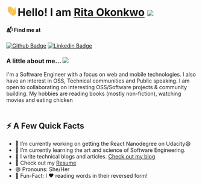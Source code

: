 <h1> <img src="https://raw.githubusercontent.com/ABSphreak/ABSphreak/master/gifs/Hi.gif" width="30px">Hello! I am <a href="https://github.com/Rita-Okonkwo">Rita Okonkwo</a> <img src="https://emojis.slackmojis.com/emojis/images/1531849430/4246/blob-sunglasses.gif?1531849430" width="30px"></h1>
</h1>

#### 📬 Find me at
[![Github Badge](http://img.shields.io/badge/-Github-black?style=flat-square&logo=github&link=https://github.com/Rita-Okonkwo)](https://github.com/Rita-Okonkwo) 
[![Linkedin Badge](https://img.shields.io/badge/-LinkedIn-blue?style=flat-square&logo=Linkedin&logoColor=white&link=https://www.linkedin.com/in/rita-okonkwo/)](https://www.linkedin.com/in/rita-okonkwo/)


### A little about me...  <img src="https://media.giphy.com/media/IcdIKJQbS7T9yNg0su/giphy.gif" width="50"> 
I'm a Software Engineer with a focus on web and mobile technologies. I also have an interest in OSS, Technical communities and Public speaking. I am open to collaborating on interesting OSS/Software projects & community building. My hobbies are reading books (mostly non-fiction), watching movies and eating chicken<br/><br/>


## ⚡️ A Few Quick Facts

- 🔭 I’m currently working on getting the React Nanodegree on Udacity😄
- 🌱 I’m currently learning the art and science of Software Engineering.
- 📝 I write technical blogs and articles. [Check out my blog](https://blog.ritaokonkwo.com)
- 📙 Check out my [Resume](https://drive.google.com/file/d/1iSjFcMlw9Kw4xIypffr1Nzj1uTXDXv1P/view?usp=sharing)
- 😄 Pronouns: She/Her
- 🎉 Fun-Fact: I ❤️ reading words in their reversed form!


